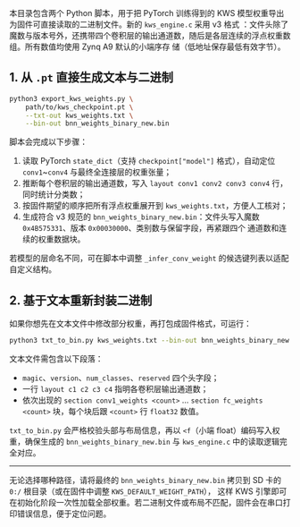 本目录包含两个 Python 脚本，用于把 PyTorch 训练得到的 KWS 模型权重导出为固件可直接读取的二进制文件。新的 `kws_engine.c` 采用 v3 格式
：文件头除了魔数与版本号外，还携带四个卷积层的输出通道数，随后是各层连续的浮点权重数组。所有数值均使用 Zynq A9 默认的小端序存
储（低地址保存最低有效字节）。

## 1. 从 `.pt` 直接生成文本与二进制

```bash
python3 export_kws_weights.py \
    path/to/kws_checkpoint.pt \
    --txt-out kws_weights.txt \
    --bin-out bnn_weights_binary_new.bin
```

脚本会完成以下步骤：

1. 读取 PyTorch `state_dict`（支持 `checkpoint["model"]` 格式），自动定位 `conv1`~`conv4` 与最终全连接层的权重张量；
2. 推断每个卷积层的输出通道数，写入 `layout conv1 conv2 conv3 conv4` 行，同时统计分类数；
3. 按固件期望的顺序把所有浮点权重展开到 `kws_weights.txt`，方便人工核对；
4. 生成符合 v3 规范的 `bnn_weights_binary_new.bin`：文件头写入魔数 `0x4B575331`、版本 `0x00030000`、类别数与保留字段，再紧跟四个
   通道数和连续的权重数据块。

若模型的层命名不同，可在脚本中调整 `_infer_conv_weight` 的候选键列表以适配自定义结构。

## 2. 基于文本重新封装二进制

如果你想先在文本文件中修改部分权重，再打包成固件格式，可运行：

```bash
python3 txt_to_bin.py kws_weights.txt --bin-out bnn_weights_binary_new.bin
```

文本文件需包含以下段落：

- `magic`、`version`、`num_classes`、`reserved` 四个头字段；
- 一行 `layout c1 c2 c3 c4` 指明各卷积层输出通道数；
- 依次出现的 `section conv1_weights <count>` … `section fc_weights <count>` 块，每个块后跟 `<count>` 行 `float32` 数值。

`txt_to_bin.py` 会严格校验头部与布局信息，再以 `<f`（小端 float）编码写入权重，确保生成的 `bnn_weights_binary_new.bin` 与
`kws_engine.c` 中的读取逻辑完全对应。

---

无论选择哪种路径，请将最终的 `bnn_weights_binary_new.bin` 拷贝到 SD 卡的 `0:/` 根目录（或在固件中调整 `KWS_DEFAULT_WEIGHT_PATH`），
这样 KWS 引擎即可在初始化阶段一次性加载全部权重。若二进制文件或布局不匹配，固件会在串口打印错误信息，便于定位问题。 

